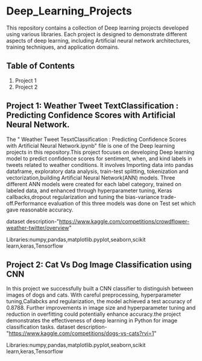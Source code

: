 # Deep_Learning_Projects
This repository contains a collection of Deep learning projects developed using various libraries. Each project is designed to demonstrate different aspects of deep learning, including Artificial neural network architectures, training techniques, and application domains.

## Table of Contents
1. Project 1
2. Project 2

## Project 1: Weather Tweet  TextClassification : Predicting Confidence Scores with Artificial Neural Network.
The " Weather Tweet TesxtClassification : Predicting Confidence Scores with Artificial Neural Network.ipynb" file is one of the Deep learning projects in this repository.This project focuses on developing Deep learning model to predict confidence scores for sentiment, when, and kind labels in tweets related to weather conditions. It involves Importing data into pandas dataframe, exploratory data analysis, train-test splitting, tokenization and vectorization,building Artificial Neural Network(ANN) models. Three different ANN models were created for each label category, trained on labeled data, and enhanced through hyperparameter tuning, Keras callbacks,dropout regularization and tuning the bias-variance trade-off.Performance evaluation of this three models was done on Test set which gave reasonable accuracy.

dataset description-"https://www.kaggle.com/competitions/crowdflower-weather-twitter/overview"

Libraries:numpy,pandas,matplotlib.pyplot,seaborn,scikit learn,keras,Tensorflow

## Project 2: Cat Vs Dog Image Classification using CNN
In this project we successfully built a CNN classifier to distinguish between images of dogs and cats. With careful preprocessing, hyperparameter tuning,Callabcks and regularization, the model achieved a test accuracy of 0.8788. Further improvements in image size and hyperparameter tuning and reduction in overfitting could potentially enhance accuracy.the project demonstrates the effectiveness of deep learning in Python for image classification tasks.
dataset description-"https://www.kaggle.com/competitions/dogs-vs-cats?rvi=1"

Libraries:numpy,pandas,matplotlib.pyplot,seaborn,scikit learn,keras,Tensorflow

